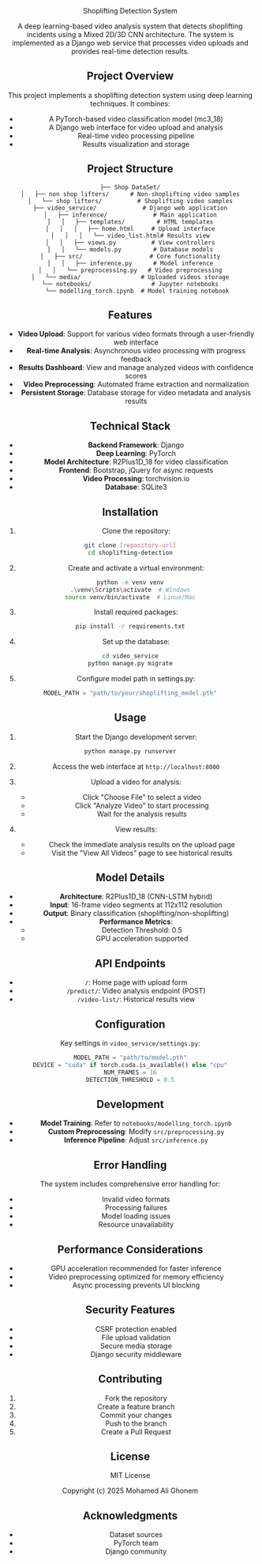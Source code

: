  <center> Shoplifting Detection System <center>

A deep learning-based video analysis system that detects shoplifting incidents using a Mixed 2D/3D CNN architecture. The system is implemented as a Django web service that processes video uploads and provides real-time detection results.

## Project Overview

This project implements a shoplifting detection system using deep learning techniques. It combines:
- A PyTorch-based video classification model (mc3_18)
- A Django web interface for video upload and analysis
- Real-time video processing pipeline
- Results visualization and storage

## Project Structure

```
├── Shop DataSet/
│   ├── non shop lifters/      # Non-shoplifting video samples
│   └── shop lifters/          # Shoplifting video samples
├── video_service/             # Django web application
│   ├── inference/             # Main application
│   │   ├── templates/         # HTML templates
│   │   │   ├── home.html     # Upload interface
│   │   │   └── video_list.html# Results view
│   │   ├── views.py          # View controllers
│   │   └── models.py         # Database models
│   ├── src/                   # Core functionality
│   │   ├── inference.py      # Model inference
│   │   └── preprocessing.py   # Video preprocessing
│   └── media/                 # Uploaded videos storage
└── notebooks/                 # Jupyter notebooks
    └── modelling_torch.ipynb  # Model training notebook

```

## Features

- **Video Upload**: Support for various video formats through a user-friendly web interface
- **Real-time Analysis**: Asynchronous video processing with progress feedback
- **Results Dashboard**: View and manage analyzed videos with confidence scores
- **Video Preprocessing**: Automated frame extraction and normalization
- **Persistent Storage**: Database storage for video metadata and analysis results

## Technical Stack

- **Backend Framework**: Django
- **Deep Learning**: PyTorch
- **Model Architecture**: R2Plus1D_18 for video classification
- **Frontend**: Bootstrap, jQuery for async requests
- **Video Processing**: torchvision.io
- **Database**: SQLite3

## Installation

1. Clone the repository:
```bash
git clone [repository-url]
cd shoplifting-detection
```

2. Create and activate a virtual environment:
```bash
python -m venv venv
.\venv\Scripts\activate  # Windows
source venv/bin/activate  # Linux/Mac
```

3. Install required packages:
```bash
pip install -r requirements.txt
```

4. Set up the database:
```bash
cd video_service
python manage.py migrate
```

5. Configure model path in settings.py:
```python
MODEL_PATH = "path/to/your/shoplifting_model.pth"
```

## Usage

1. Start the Django development server:
```bash
python manage.py runserver
```

2. Access the web interface at `http://localhost:8000`

3. Upload a video for analysis:
   - Click "Choose File" to select a video
   - Click "Analyze Video" to start processing
   - Wait for the analysis results

4. View results:
   - Check the immediate analysis results on the upload page
   - Visit the "View All Videos" page to see historical results

## Model Details

- **Architecture**: R2Plus1D_18 (CNN-LSTM hybrid)
- **Input**: 16-frame video segments at 112x112 resolution
- **Output**: Binary classification (shoplifting/non-shoplifting)
- **Performance Metrics**:
  - Detection Threshold: 0.5
  - GPU acceleration supported

## API Endpoints

- `/`: Home page with upload form
- `/predict/`: Video analysis endpoint (POST)
- `/video-list/`: Historical results view

## Configuration

Key settings in `video_service/settings.py`:
```python
MODEL_PATH = "path/to/model.pth"
DEVICE = "cuda" if torch.cuda.is_available() else "cpu"
NUM_FRAMES = 16
DETECTION_THRESHOLD = 0.5
```

## Development

- **Model Training**: Refer to `notebooks/modelling_torch.ipynb`
- **Custom Preprocessing**: Modify `src/preprocessing.py`
- **Inference Pipeline**: Adjust `src/inference.py`

## Error Handling

The system includes comprehensive error handling for:
- Invalid video formats
- Processing failures
- Model loading issues
- Resource unavailability

## Performance Considerations

- GPU acceleration recommended for faster inference
- Video preprocessing optimized for memory efficiency
- Async processing prevents UI blocking

## Security Features

- CSRF protection enabled
- File upload validation
- Secure media storage
- Django security middleware

## Contributing

1. Fork the repository
2. Create a feature branch
3. Commit your changes
4. Push to the branch
5. Create a Pull Request

## License

MIT License

Copyright (c) 2025 Mohamed Ali Ghonem


## Acknowledgments

- Dataset sources
- PyTorch team
- Django community


